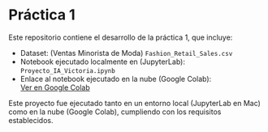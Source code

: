 # Práctica 1 

Este repositorio contiene el desarrollo de la práctica 1, que incluye:

- Dataset: (Ventas Minorista de Moda) `Fashion_Retail_Sales.csv`
- Notebook ejecutado localmente en (JupyterLab): `Proyecto_IA_Victoria.ipynb`
- Enlace al notebook ejecutado en la nube (Google Colab):  
  [Ver en Google Colab](https://colab.research.google.com/drive/1-oLsllPhpEKDqxxbIZ70mqcYYYCPVjD_?usp=sharing)

Este proyecto fue ejecutado tanto en un entorno local (JupyterLab en Mac) como en la nube (Google Colab), cumpliendo con los requisitos establecidos.





